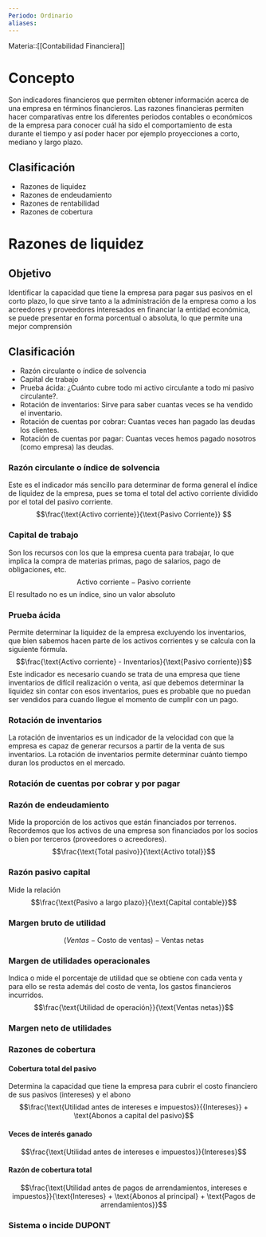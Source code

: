 ```yaml
---
Periodo: Ordinario
aliases:
---
```

Materia::[[Contabilidad Financiera]]
# Concepto 
Son indicadores financieros que permiten obtener información acerca de una empresa en términos financieros. 
Las razones financieras permiten hacer comparativas entre los diferentes periodos contables o económicos de la empresa para conocer cuál ha sido el comportamiento de esta durante el tiempo y así poder hacer por ejemplo proyecciones a corto, mediano y largo plazo. 
## Clasificación 
- Razones de liquidez 
- Razones de endeudamiento 
- Razones de rentabilidad 
- Razones de cobertura 
# Razones de liquidez 
## Objetivo 
Identificar la capacidad que tiene la empresa para pagar sus pasivos en el corto plazo, lo que sirve tanto a la administración de la empresa como a los acreedores y proveedores interesados en financiar la entidad económica, se puede presentar en forma porcentual o absoluta, lo que permite una mejor comprensión 
## Clasificación  
- Razón circulante o índice de solvencia 
- Capital de trabajo
- Prueba ácida: ¿Cuánto cubre todo mi activo circulante a todo mi pasivo circulante?.  
- Rotación de inventarios: Sirve para saber cuantas veces se ha vendido el inventario. 
- Rotación de cuentas por cobrar: Cuantas veces han pagado las deudas los clientes.
- Rotación de cuentas por pagar: Cuantas veces hemos pagado nosotros (como empresa) las deudas. 
### Razón circulante o índice de solvencia 
Este es el indicador más sencillo para determinar de forma general el índice de liquidez de la empresa, pues se toma el total del activo corriente dividido por el total del pasivo corriente.
$$\frac{\text{Activo corriente}}{\text{Pasivo Corriente}} $$
### Capital de trabajo 
Son los recursos con los que la empresa cuenta para trabajar, lo que implica la compra de materias primas, pago de salarios, pago de obligaciones, etc. 
$$\text{Activo corriente} - \text{Pasivo corriente}$$ 
El resultado no es un índice, sino un valor absoluto
### Prueba ácida 
Permite determinar la liquidez de la empresa excluyendo los inventarios, que bien sabemos hacen parte de los activos corrientes y se calcula con la siguiente fórmula. 
$$\frac{\text{Activo corriente} - Inventarios}{\text{Pasivo corriente}}$$
Este indicador es necesario cuando se trata de una empresa que tiene inventarios de difícil realización o venta, así que debemos determinar la liquidez sin contar con esos inventarios, pues es probable que no puedan ser vendidos para cuando llegue el momento de cumplir con un pago.
### Rotación de inventarios 
La rotación de inventarios es un indicador de la velocidad con que la empresa es capaz de generar recursos a partir de la venta de sus inventarios. 
La rotación de inventarios permite determinar cuánto tiempo duran los productos en el mercado. 
### Rotación de cuentas por cobrar y por pagar 

### Razón de endeudamiento 
Mide la proporción de los activos que están financiados por terrenos. Recordemos que los activos de una empresa son financiados por los socios o bien por terceros (proveedores o acreedores).
$$\frac{\text{Total pasivo}}{\text{Activo total}}$$ 
### Razón pasivo capital 
Mide la relación 
$$\frac{\text{Pasivo a largo plazo}}{\text{Capital contable}}$$
### Margen bruto de utilidad 
$$(Ventas - \text{Costo de ventas})- \text{Ventas netas}$$ 
### Margen de utilidades operacionales 
Indica o mide el porcentaje de utilidad que se obtiene con cada venta y para ello se resta además del costo de venta, los gastos financieros incurridos.
$$\frac{\text{Utilidad de operación}}{\text{Ventas netas}}$$
### Margen neto de utilidades 


### Razones de cobertura 
#### Cobertura total del pasivo 
Determina la capacidad que tiene la empresa para cubrir el costo financiero de sus pasivos (intereses) y el abono
$$\frac{\text{Utilidad antes de intereses e impuestos}}{{Intereses}} + \text{Abonos a capital del pasivo}$$
#### Veces de interés ganado 
$$\frac{\text{Utilidad antes de intereses e impuestos}}{Intereses}$$ 
#### Razón de cobertura total 
$$\frac{\text{Utilidad antes de pagos de arrendamientos, intereses e impuestos}}{\text{Intereses} + \text{Abonos al principal} + \text{Pagos de arrendamientos}}$$
### Sistema o incide DUPONT 
